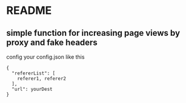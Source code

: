 # README

## simple function for increasing page views by proxy and fake headers

config your config.json like this 

```
{
  "refererList": [
    referer1, referer2
  ],
  "url": yourDest
}
```